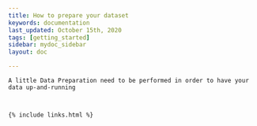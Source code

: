 ```yaml
---
title: How to prepare your dataset
keywords: documentation
last_updated: October 15th, 2020
tags: [getting_started]
sidebar: mydoc_sidebar
layout: doc

---
```


    A little Data Preparation need to be performed in order to have your data up-and-running



    {% include links.html %}

    